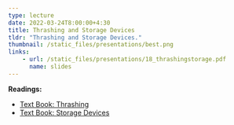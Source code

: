 ```yaml
---
type: lecture
date: 2022-03-24T8:00:00+4:30
title: Thrashing and Storage Devices
tldr: "Thrashing and Storage Devices."
thumbnail: /static_files/presentations/best.png
links:
    - url: /static_files/presentations/18_thrashingstorage.pdf
      name: slides
---
```

**Readings:**
- [Text Book: Thrashing](https://pages.cs.wisc.edu/~remzi/OSTEP/vm-beyondphys-policy.pdf)
- [Text Book: Storage Devices](https://pages.cs.wisc.edu/~remzi/OSTEP/file-disks.pdf)